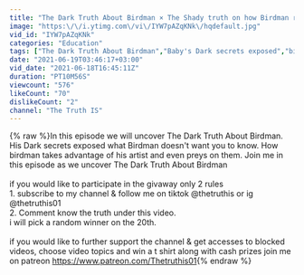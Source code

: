 ```yaml
---
title: "The Dark Truth About Birdman × The Shady truth on how Birdman runs CashMoney Records"
image: "https:\/\/i.ytimg.com\/vi\/IYW7pAZqKNk\/hqdefault.jpg"
vid_id: "IYW7pAZqKNk"
categories: "Education"
tags: ["The Dark Truth About Birdman","Baby's Dark secrets exposed","birdman dark secrets"]
date: "2021-06-19T03:46:17+03:00"
vid_date: "2021-06-18T16:45:11Z"
duration: "PT10M56S"
viewcount: "576"
likeCount: "70"
dislikeCount: "2"
channel: "The Truth IS"
---
```

{% raw %}In this episode we will uncover The Dark Truth About Birdman. His Dark secrets exposed what Birdman doesn't want you to know. How birdman takes advantage of his artist and even preys on them. Join me in this episode as we uncover The Dark Truth About Birdman<br /><br />if you would like to participate in the givaway only 2 rules<br />1. subscribe to my channel &amp; follow me on tiktok @thetruthis or ig @thetruthis01 <br />2. Comment know the truth under this video.<br />i will pick a random winner on the 20th.<br /><br />if you would like to further support the channel &amp; get accesses to blocked videos, choose video topics and win a t shirt along with cash prizes join me on patreon <a rel="nofollow" target="blank" href="https://www.patreon.com/Thetruthis01">https://www.patreon.com/Thetruthis01</a>{% endraw %}
